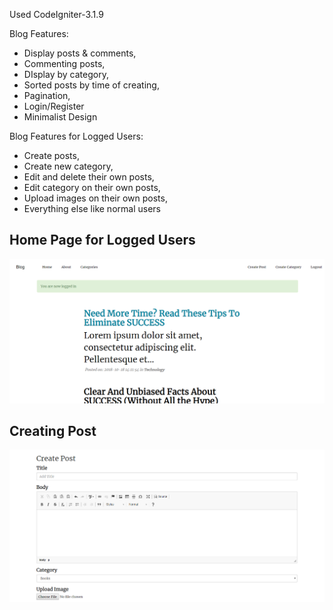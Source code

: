 Used CodeIgniter-3.1.9

Blog Features:
- Display posts & comments,
- Commenting posts,
- DIsplay by category,
- Sorted posts by time of creating,
- Pagination,
- Login/Register
- Minimalist Design

Blog Features for Logged Users:
- Create posts,
- Create new category,
- Edit and delete their own posts,
- Edit category on their own posts,
- Upload images on their own posts,
- Everything else like normal users

## Home Page for Logged Users
![alt text](https://raw.githubusercontent.com/5ar5kovic/Blog/master/assets/blog.png "Home Page")

## Creating Post
![alt text](https://raw.githubusercontent.com/5ar5kovic/Blog/master/assets/create_post.png "Creating Post")
